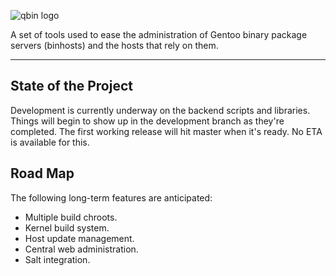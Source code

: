 ![qbin logo](https://raw.github.com/BlueDragonX/qbin/master/assets/logo.png "qbin logo")

A set of tools used to ease the administration of Gentoo binary package servers
(binhosts) and the hosts that rely on them.

----------------------------------------------------------------------------------------

State of the Project
--------------------

Development is currently underway on the backend scripts and libraries. Things
will begin to show up in the development branch as they're completed. The first
working release will hit master when it's ready. No ETA is available for this.


Road Map
--------

The following long-term features are anticipated:

* Multiple build chroots.
* Kernel build system.
* Host update management.
* Central web administration.
* Salt integration.
